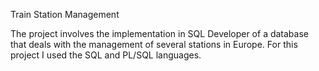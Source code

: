 Train Station Management


The project involves the implementation in SQL Developer of a database that deals with the management of several stations in Europe. For this project I used the SQL and PL/SQL languages.
